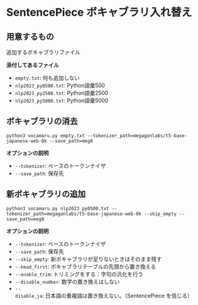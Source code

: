 # SentencePiece ボキャブラリ入れ替え

## 用意するもの

追加するボキャブラリファイル

__添付してあるファイル__

* `empty.txt`: 何も追加しない
* `nlp2023_py0500.txt`: Python語彙500
* `nlp2023_py2500.txt`: Python語彙2500
* `nlp2023_py5000.txt`: Python語彙5000

## ボキャブラリの消去

```
python3 vocamaru.py empty.txt --tokenizer_path=megagonlabs/t5-base-japanese-web-8k --save_path=meg8
```

__オプションの説明__
* `--tokenizer`: ベースのトークンナイザ
* `--save_path`: 保存先

## 新ボキャブラリの追加

```
python3 vocamaru.py nlp2023_py0500.txt --tokenizer_path=megagonlabs/t5-base-japanese-web-8k --skip_empty --save_path=meg8
```

__オプションの説明__
* `--tokenizer`: ベースのトークンナイザ
* `--save_path`: 保存先
* `--skip_empty`: 新ボキャブラリが足りないときはそのまま残す
* `--head_first`: ボキャブラリテーブルの先頭から置き換える
* `--enable_trim`: トリミングをする：字句の汎化を行う
* `--disable_number`: 数字の置き換えはしない
* `--disable_ja`: 日本語の重複語は置き換えない。（SentencePiece を信じる）
